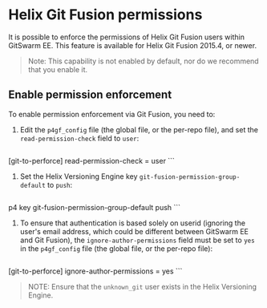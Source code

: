# Helix Git Fusion permissions

It is possible to enforce the permissions of Helix Git Fusion users within
GitSwarm EE. This feature is available for Helix Git Fusion 2015.4, or
newer.

> Note: This capability is not enabled by default, nor do we recommend that
        you enable it.

## Enable permission enforcement

To enable permission enforcement via Git Fusion, you need to:

1.  Edit the `p4gf_config` file (the global file, or the per-repo file), and
    set the `read-permission-check` field to `user`:

    ```
[git-to-perforce]
read-permission-check = user
    ```

1.  Set the Helix Versioning Engine key
    `git-fusion-permission-group-default` to `push`:

    ```bash
p4 key git-fusion-permission-group-default push
    ```

1.  To ensure that authentication is based solely on userid (ignoring
    the user's email address, which could be different between GitSwarm EE
    and Git Fusion), the `ignore-author-permissions` field must be set to
    `yes` in the `p4gf_config` file (the global file, or the per-repo
    file):

    ```
[git-to-perforce]
ignore-author-permissions = yes
    ```

> NOTE: Ensure that the `unknown_git` user exists in the Helix Versioning
        Engine.
